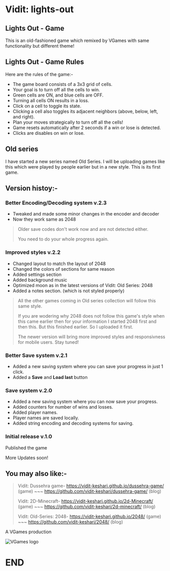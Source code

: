 # Vidit: lights-out
## Lights Out - Game
This is an old-fashioned game which remixed by VGames with same functionality but different theme!

## Lights Out - Game Rules
Here are the rules of the game:-
- The game board consists of a 3x3 grid of cells.
- Your goal is to turn off all the cells to win.
- Green cells are ON, and blue cells are OFF.
- Turning all cells ON results in a loss.
- Click on a cell to toggle its state.
- Clicking a cell also toggles its adjacent neighbors (above, below, left, and right).
- Plan your moves strategically to turn off all the cells!
- Game resets automatically after 2 seconds if a win or lose is detected.
- Clicks are disables on win or lose.

## Old series
I have started a new series named Old Series. I will be uploading games like this which were played by people earlier but in a new style.
This is its first game.

## Version histoy:-
### Better Encoding/Decoding system v.2.3
- Tweaked and made some minor changes in the encoder and decoder
- Now they work same as 2048

> Older save codes don't work now and are not detected either.
>
> You need to do your whole progress again.

### Improved styles v.2.2
- Changed layout to match the layout of 2048
- Changed the colors of sections for same reason
- Added settings section
- Added background music
- Optimized moon as in the latest versions of Vidit: Old Series: 2048
- Added a notes section. (which is not styled properly)

> All the other games coming in Old series collection will follow this same style.
>
> If you are wodering why 2048 does not follow this game's style when this came earlier then for your information I started 2048 first and then this. 
> But this finished earlier. So I uploaded it first.
>
> The newer version will bring more improved styles and responsivness for mobile users. Stay tuned!

### Better Save system v.2.1
- Added a new saving system where you can save your progress in just 1 click.
- Added a **Save** and **Load last** button

### Save system v.2.0
- Added a new saving system where you can now save your progress.
- Added counters for number of wins and losses.
- Added player names.
- Player names are saved locally.
- Added string encoding and decoding systems for saving.

### Initial release v.1.0
Published the game

More Updates soon!

## You may also like:-
> Vidit: Dussehra game- https://vidit-keshari.github.io/dussehra-game/ (game) ~~~ https://github.com/vidit-keshari/dussehra-game/ (blog)
>
> Vidit: 2D-Minecraft- https://vidit-keshari.github.io/2d-Minecraft/ (game) ~~~ https://github.com/vidit-keshari/2d-minecraft/ (blog)
>
> Vidit: Old-Series: 2048- https://vidit-keshari.github.io/2048/ (game) ~~~ https://github.com/vidit-keshari/2048/ (blog)

A VGames production

![VGames logo](https://github.com/user-attachments/assets/78de385e-f51f-4c4a-8f83-b54cbcd5990b)

# END
